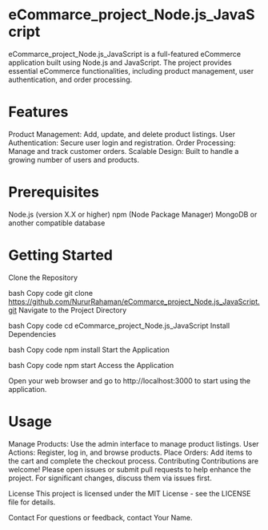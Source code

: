 # eCommarce_project_Node.js_JavaScript

eCommarce_project_Node.js_JavaScript is a full-featured eCommerce application built using Node.js and JavaScript. The project provides essential eCommerce functionalities, including product management, user authentication, and order processing.

# Features
Product Management: Add, update, and delete product listings.
User Authentication: Secure user login and registration.
Order Processing: Manage and track customer orders.
Scalable Design: Built to handle a growing number of users and products.
# Prerequisites
Node.js (version X.X or higher)
npm (Node Package Manager)
MongoDB or another compatible database
# Getting Started
Clone the Repository

bash
Copy code
git clone https://github.com/NururRahaman/eCommarce_project_Node.js_JavaScript.git
Navigate to the Project Directory

bash
Copy code
cd eCommarce_project_Node.js_JavaScript
Install Dependencies

bash
Copy code
npm install
Start the Application

bash
Copy code
npm start
Access the Application

Open your web browser and go to http://localhost:3000 to start using the application.

# Usage
Manage Products: Use the admin interface to manage product listings.
User Actions: Register, log in, and browse products.
Place Orders: Add items to the cart and complete the checkout process.
Contributing
Contributions are welcome! Please open issues or submit pull requests to help enhance the project. For significant changes, discuss them via issues first.

License
This project is licensed under the MIT License - see the LICENSE file for details.

Contact
For questions or feedback, contact Your Name.
